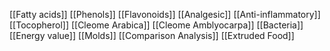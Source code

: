 [[Fatty acids]]
[[Phenols]]
[[Flavonoids]]
[[Analgesic]]
[[Anti-inflammatory]]
[[Tocopherol]]
[[Cleome Arabica]]
[[Cleome Amblyocarpa]]
[[Bacteria]]
[[Energy value]]
[[Molds]]
[[Comparison Analysis]]
[[Extruded Food]]
